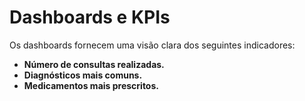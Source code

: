 # Dashboards e KPIs

Os dashboards fornecem uma visão clara dos seguintes indicadores:
- **Número de consultas realizadas.**
- **Diagnósticos mais comuns.**
- **Medicamentos mais prescritos.**